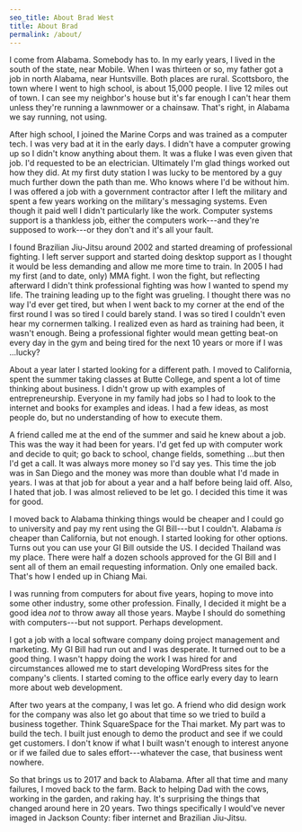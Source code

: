 ```yaml
---
seo_title: About Brad West
title: About Brad
permalink: /about/
---
```


I come from Alabama. Somebody has to. In my early years, I lived in the south of the state, near Mobile. When I was thirteen or so, my father got a job in north Alabama, near Huntsville. Both places are rural. Scottsboro, the town where I went to high school, is about 15,000 people. I live 12 miles out of town. I can see my neighbor's house but it's far enough I can't hear them unless they're running a lawnmower or a chainsaw. That's right, in Alabama we say running, not using.

After high school, I joined the Marine Corps and was trained as a computer tech. I was very bad at it in the early days. I didn't have a computer growing up so I didn't know anything about them. It was a fluke I was even given that job. I'd requested to be an electrician. Ultimately I'm glad things worked out how they did. At my first duty station I was lucky to be mentored by a guy much further down the path than me. Who knows where I'd be without him. I was offered a job with a government contractor after I left the military and spent a few years working on the military's messaging systems. Even though it paid well I didn't particularly like the work. Computer systems support is a thankless job, either the computers work---and they're supposed to work---or they don't and it's all your fault.

I found Brazilian Jiu-Jitsu around 2002 and started dreaming of professional fighting. I left server support and started doing desktop support as I thought it would be less demanding and allow me more time to train. In 2005 I had my first (and to date, only) MMA fight. I won the fight, but reflecting afterward I didn't think professional fighting was how I wanted to spend my life. The training leading up to the fight was grueling. I thought there was no way I'd ever get tired, but when I went back to my corner at the end of the first round I was so tired I could barely stand. I was so tired I couldn't even hear my cornermen talking. I realized even as hard as training had been, it wasn't enough. Being a professional fighter would mean getting beat-on every day in the gym and being tired for the next 10 years or more if I was ...lucky?

About a year later I started looking for a different path. I moved to California, spent the summer taking classes at Butte College, and spent a lot of time thinking about business. I didn't grow up with examples of entrepreneurship. Everyone in my family had jobs so I had to look to the internet and books for examples and ideas. I had a few ideas, as most people do, but no understanding of how to execute them.

A friend called me at the end of the summer and said he knew about a job. This was the way it had been for years. I'd get fed up with computer work and decide to quit; go back to school, change fields, something ...but then I'd get a call. It was always more money so I'd say yes. This time the job was in San Diego and the money was more than double what I'd made in years. I was at that job for about a year and a half before being laid off. Also, I hated that job. I was almost relieved to be let go. I decided this time it was for good.

I moved back to Alabama thinking things would be cheaper and I could go to university and pay my rent using the GI Bill---but I couldn't. Alabama *is* cheaper than California, but not enough. I started looking for other options. Turns out you can use your GI Bill outside the US. I decided Thailand was my place. There were half a dozen schools approved for the GI Bill and I sent all of them an email requesting information. Only one emailed back. That's how I ended up in Chiang Mai.

I was running from computers for about five years, hoping to move into some other industry, some other profession. Finally, I decided it might be a good idea *not* to throw away all those years. Maybe I should do something with computers---but not support. Perhaps development.

I got a job with a local software company doing project management and marketing. My GI Bill had run out and I was desperate. It turned out to be a good thing. I wasn't happy doing the work I was hired for and circumstances allowed me to start developing WordPress sites for the company's clients. I started coming to the office early every day to learn more about web development.

After two years at the company, I was let go. A friend who did design work for the company was also let go about that time so we tried to build a business together. Think SquareSpace for the Thai market. My part was to build the tech. I built just enough to demo the product and see if we could get customers. I don't know if what I built wasn't enough to interest anyone or if we failed due to sales effort---whatever the case, that business went nowhere.

So that brings us to 2017 and back to Alabama. After all that time and many failures, I moved back to the farm. Back to helping Dad with the cows, working in the garden, and raking hay. It's surprising the things that changed around here in 20 years. Two things specifically I would've never imaged in Jackson County: fiber internet and Brazilian Jiu-Jitsu.
